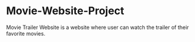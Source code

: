 # Movie-Website-Project
Movie Trailer Website is a website where user can watch the trailer of their favorite movies.
